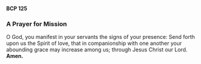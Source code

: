####  BCP 125
### A Prayer for Mission
O God, you manifest in your servants the signs of your presence: Send forth upon us the Spirit of love, that in companionship with one another your abounding grace may increase among us; through Jesus Christ our Lord.  **Amen.**
